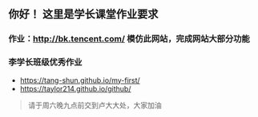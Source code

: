## 你好！ 这里是学长课堂作业要求

### 作业：http://bk.tencent.com/ 模仿此网站，完成网站大部分功能

### 李学长班级优秀作业 
* https://tang-shun.github.io/my-first/
* https://taylor214.github.io/github/

> 请于周六晚九点前交到卢大大处，大家加油
